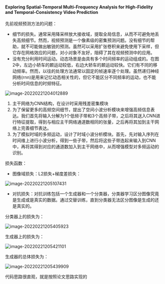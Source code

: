 #### Exploring Spatial-Temporal Multi-Frequency Analysis for High-Fidelity and Temporal-Consistency Video Prediction

先前视频预测方法的问题：

- 细节的损失。通常采用降采样放大接收域，提取全局信息，从而不可避免地丢失高频细节。然而，视频预测是一个像素级的密集预测问题。没有细节的帮助，就不可能做出敏锐的预测。虽然可以采用扩张卷积来避免使用下采样，但它存在网格效应的问题，对小对象不友好，阻碍了其在视频预测中的应用。
- 没有充分利用时间运动。动态场景是由具有多个时间频率的运动组成的。在图2中，左边小轿车的颞运动较低，右边大轿车的颞运动较快。它们有不同的移动频率。然而，以往的处理方法通常以固定的帧速率逐个处理。虽然递归神经网络(rnn)是用来记忆动态相关性的，但它不能区分不同频率的运动，也不能分析时间信息的时频特征。

![image-20220221204012889](C:\Users\dyh20200207\AppData\Roaming\Typora\typora-user-images\image-20220221204012889.png)

1. 主干网络为CNN结构，在设计时采用残差密集模块
2. 为了保留更多的高频空间细节，提出了空间小波分析模块来增强高频信息表达。我们首先将输入分解为1个低频子带和3个高频子带，之后将其送入CNN进行特征提取，得到与相应主干网络通道数相同的张量，之后再将其加到主干网络上完善细节表达。
3. 为了模拟时域的多频运动，设计了时域小波分析模块。首先，先对输入序列在时间维上进行小波分析，得到一些子带，然后将这些子带连起来输入到CNN中，再将其得到对应的通道数加入到主干网络中，从而增强模型对多频运动的识别。

损失函数：

- 图像域损失：L2损失+梯度差损失：

![image-20220221205107431](C:\Users\dyh20200207\AppData\Roaming\Typora\typora-user-images\image-20220221205107431.png)

- 对抗损失：对抗训练包括一个生成器和一个分类器，分类器学习区分图像究竟是生成或是真实的数据。通过交替训练，直到分类器无法区分图像是生成的还是真实的。

分类器上的损失为：

![image-20220221205405923](C:\Users\dyh20200207\AppData\Roaming\Typora\typora-user-images\image-20220221205405923.png)

生成器上的损失为：

![image-20220221205421101](C:\Users\dyh20200207\AppData\Roaming\Typora\typora-user-images\image-20220221205421101.png)

生成器的总体损失为：

![image-20220221205439909](C:\Users\dyh20200207\AppData\Roaming\Typora\typora-user-images\image-20220221205439909.png)

代码思路很直观，就是按照论文思路实现的
